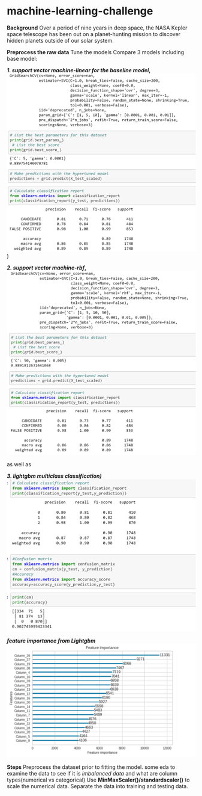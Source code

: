 # machine-learning-challenge
 
 
**Background**
Over a period of nine years in deep space, the NASA Kepler space telescope has been out on a planet-hunting mission to discover hidden planets outside of our solar system.


**Preprocess the raw data**
Tune the models
Compare 3 models including base model: 




**_1. support vector machine-linear for the baseline model_,**
![model1](/Images/model1.PNG))



**_2. support vector machine-rbf_,**
![model2](/Images/model2.PNG)

as well as 



**_3. lightgbm multiclass classification)_**
![model3](/Images/model3.PNG)

**_feature importance from Lightgbm_**
![feature_importance](/Images/feature_importance.PNG)


**Steps**
Preprocess the dataset prior to fitting the model.
some eda to examine the data to see if it is *imbalanced data* and what are column types(numerical vs categorical)
Use **MinMaxScaler()/standardscaler()** to scale the numerical data.
Separate the data into training and testing data.


